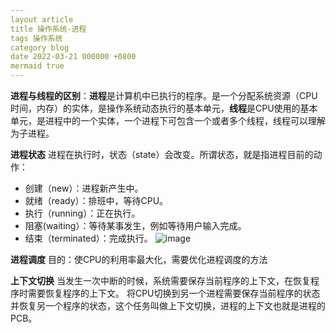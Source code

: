 ```yaml
---
layout article
title 操作系统-进程
tags 操作系统
category blog
date 2022-03-21 000000 +0800
mermaid true
---
```

**进程与线程的区别**：**进程**是计算机中已执行的程序。是一个分配系统资源（CPU时间，内存）的实体，是操作系统动态执行的基本单元，**线程**是CPU使用的基本单元，是进程中的一个实体，一个进程下可包含一个或者多个线程，线程可以理解为子进程。

**进程状态**
进程在执行时，状态（state）会改变。所谓状态，就是指进程目前的动作：
- 创建（new）：进程新产生中。
-  就绪（ready）：排班中，等待CPU。
- 执行（running）：正在执行。
- 阻塞(waiting）：等待某事发生，例如等待用户输入完成。
- 结束（terminated）：完成执行。
![image](https://user-images.githubusercontent.com/62100249/159266100-0763c767-deb4-4df7-869e-ee0b78a9e3b3.png)


**进程调度**
目的：使CPU的利用率最大化，需要优化进程调度的方法

**上下文切换**
当发生一次中断的时候，系统需要保存当前程序的上下文，在恢复程序时需要恢复程序的上下文。 将CPU切换到另一个进程需要保存当前程序的状态并恢复另一个程序的状态，这个任务叫做上下文切换，进程的上下文也就是进程的PCB。

